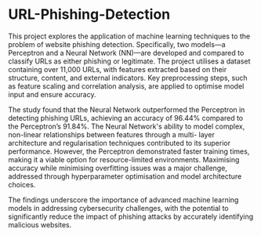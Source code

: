 # URL-Phishing-Detection

This project explores the application of machine learning techniques to the problem of website
phishing detection. Specifically, two models—a Perceptron and a Neural Network (NN)—are
developed and compared to classify URLs as either phishing or legitimate. The project utilises a
dataset containing over 11,000 URLs, with features extracted based on their structure, content,
and external indicators. Key preprocessing steps, such as feature scaling and correlation analysis,
are applied to optimise model input and ensure accuracy.

The study found that the Neural Network outperformed the Perceptron in detecting phishing
URLs, achieving an accuracy of 96.44% compared to the Perceptron’s 91.84%. The Neural
Network's ability to model complex, non-linear relationships between features through a multi-
layer architecture and regularisation techniques contributed to its superior performance.
However, the Perceptron demonstrated faster training times, making it a viable option for
resource-limited environments. Maximising accuracy while minimising overfitting issues was a
major challenge, addressed through hyperparameter optimisation and model architecture choices.

The findings underscore the importance of advanced machine learning models in addressing
cybersecurity challenges, with the potential to significantly reduce the impact of phishing attacks
by accurately identifying malicious websites.
